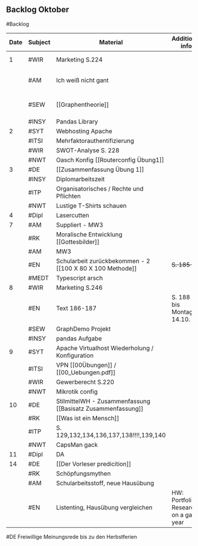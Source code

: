 ## Backlog Oktober
#Backlog

| Date | Subject | Material                                                    | Additional info                       |       |
| ---- | ------- | ----------------------------------------------------------- | ------------------------------------- | ----- |
| 1    | #WIR    | Marketing S.224                                             |                                       | [ ]   |
|      | #AM     | Ich weiß nicht gant                                         |                                       | - [ ] |
|      | #SEW    | [[Graphentheorie]]                                          |                                       | - [ ] |
|      | #INSY   | Pandas Library                                              |                                       |       |
| 2    | #SYT    | Webhosting Apache                                           |                                       |       |
|      | #ITSI   | Mehrfaktorauthentifizierung                                 |                                       |       |
|      | #WIR    | SWOT-Analyse S. 228                                         |                                       |       |
|      | #NWT    | Oasch Konfig [[Routerconfig Übung1]]                        |                                       |       |
| 3    | #DE     | [[Zusammenfassung Übung 1]]                                 |                                       |       |
|      | #INSY   | Diplomarbeitszeit                                           |                                       |       |
|      | #ITP    | Organisatorisches / Rechte und Pflichten                    |                                       |       |
|      | #NWT    | Lustige T-Shirts schauen                                    |                                       |       |
| 4    | #Dipl   | Lasercutten                                                 |                                       |       |
| 7    | #AM     | Suppliert - MW3                                             |                                       |       |
|      | #RK     | Moralische Entwicklung [[Gottesbilder]]                     |                                       |       |
|      | #AM     | MW3                                                         |                                       |       |
|      | #EN     | Schularbeit zurückbekommen - 2 [[100 X 80 X 100 Methode]]   | ~~S. 185 HÜ~~                         |       |
|      | #MEDT   | Typescript arsch                                            |                                       |       |
| 8    | #WIR    | Marketing S.246                                             |                                       |       |
|      | #EN     | Text 186-187                                                | S. 188 HÜ bis Montag 14.10.           |       |
|      | #SEW    | GraphDemo Projekt                                           |                                       |       |
|      | #INSY   | pandas Aufgabe                                              |                                       |       |
| 9    | #SYT    | Apache Virtualhost Wiederholung / Konfiguration             |                                       |       |
|      | #ITSI   | VPN [[00Übungen]] / [[00_Uebungen.pdf]]                     |                                       |       |
|      | #WIR    | Gewerberecht S.220                                          |                                       |       |
|      | #NWT    | Mikrotik config                                             |                                       |       |
| 10   | #DE     | StilmittelWH - Zusammenfassung [[Basisatz Zusammenfassung]] |                                       |       |
|      | #RK     | [[Was ist ein Mensch]]                                      |                                       |       |
|      | #ITP    | S. 129,132,134,136,137,138!!!!,139,140                      |                                       |       |
|      | #NWT    | CapsMan gack                                                |                                       |       |
| 11   | #Dipl   | DA                                                          |                                       |       |
| 14   | #DE     | [[Der Vorleser predicition]]                                |                                       |       |
|      | #RK     | Schöpfungsmythen                                            |                                       |       |
|      | #AM     | Schularbeitsstoff, neue Hausübung                           |                                       |       |
|      | #EN     | Listenting, Hausübung vergleichen                           | HW: Portfolio: Research on a gap year |       |
#DE Freiwillige Meinungsrede bis zu den Herbstferien

